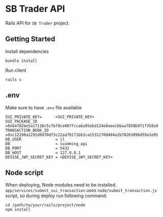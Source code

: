 # SB Trader API

Rails API for `SB Trader` project.

## Getting Started

Install dependencies
```
bundle install
```

Run client
```
rails s
```

## .env
Make sure to have `.env` file available
```
SUI_PRIVATE_KEY=      <SUI_PRIVATE_KEY>
SUI_PACKAGE_ID        =0x64782be5a17110c5c7bf8ce007fcca6a95ebd124e8aeecbbaa7850b971f358a9
TRANSACTION_BOOK_ID   =0xc12298a1291d0d70df3c22aa70171bb1ca1531270d404a2b78263096d59a1e95
DB_USER               = jl
DB                    = suimming_api
DB_PORT               = 5432
DB_HOST               = 127.0.0.1
DEVISE_JWT_SECRET_KEY = <DEVISE_JWT_SECRET_KEY>
```

## Node script
When deploying, Node modules need to be installed.
`app/services/submit_sui_transaction` uses `node/submit_transaction.js` script, so during deploy run following command:

```
cd /path/to/your/rails/project/node
npm install
```
